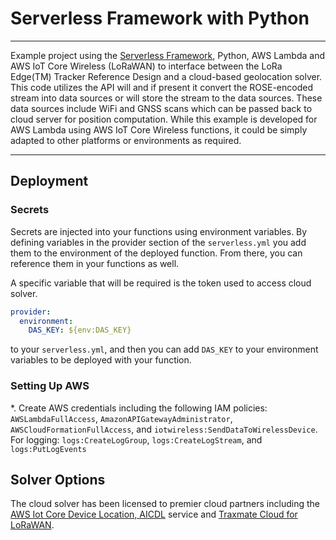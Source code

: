 # Serverless Framework with Python

---

Example project using the [Serverless Framework](https://serverless.com), 
Python, AWS Lambda and AWS IoT Core Wireless (LoRaWAN) to interface between 
the LoRa Edge(TM) Tracker Reference Design and a cloud-based geolocation solver. 
This code utilizes the API will and if present it convert the ROSE-encoded stream into data 
sources or will store the stream to the data sources. These data sources include 
WiFi and GNSS scans which can be passed 
back to cloud server for position computation. While this example is developed 
for AWS Lambda using AWS IoT Core Wireless functions, it could be simply 
adapted to other platforms or environments as required.

---

## Deployment

### Secrets

Secrets are injected into your functions using environment variables. By 
defining variables in the provider section of the `serverless.yml` you add 
them to the environment of the deployed function. From there, you can reference 
them in your functions as well.

A specific variable that will be required is the token used to access cloud solver. 
```yml
provider:
  environment:
    DAS_KEY: ${env:DAS_KEY}
```
to your `serverless.yml`, and then you can add `DAS_KEY` to your environment 
variables to be deployed with your function.

### Setting Up AWS

*. Create AWS credentials including the following IAM policies: `AWSLambdaFullAccess`, `AmazonAPIGatewayAdministrator`, `AWSCloudFormationFullAccess`, and `iotwireless:SendDataToWirelessDevice`. For logging: `logs:CreateLogGroup`, `logs:CreateLogStream`, and `logs:PutLogEvents` 

## Solver Options

The cloud solver has been licensed to premier cloud partners including the [AWS Iot Core Device Location, AICDL](https://docs.aws.amazon.com/iot/latest/developerguide/device-location.html) service and [Traxmate Cloud for LoRaWAN](https://traxmate.io/solutions/tracking-integrations/traxmate-cloud-for-lorawan/).




